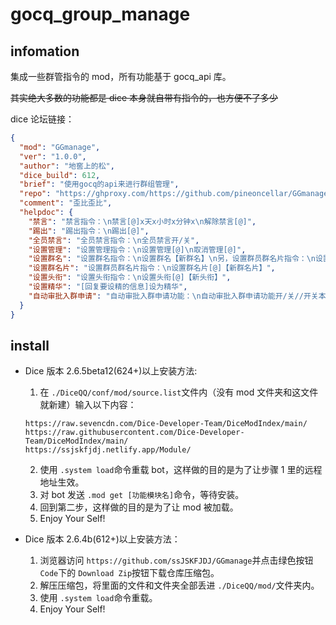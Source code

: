 # gocq_group_manage

## infomation

集成一些群管指令的 mod，所有功能基于 gocq_api 库。

~~其实绝大多数的功能都是 dice 本身就自带有指令的，也方便不了多少~~

dice 论坛链接：

```json
{
  "mod": "GGmanage",
  "ver": "1.0.0",
  "author": "地窖上的松",
  "dice_build": 612,
  "brief": "使用gocq的api来进行群组管理",
  "repo": "https://ghproxy.com/https://github.com/pineoncellar/GGmanage.git",
  "comment": "歪比歪比",
  "helpdoc": {
    "禁言": "禁言指令：\n禁言[@]x天x小时x分钟x\n解除禁言[@]",
    "踢出": "踢出指令：\n踢出[@]",
    "全员禁言": "全员禁言指令：\n全员禁言开/关",
    "设置管理": "设置管理指令：\n设置管理[@]\n取消管理[@]",
    "设置群名": "设置群名指令：\n设置群名【新群名】\n另，设置群员群名片指令：\n设置群名片[@]【新群名片】",
    "设置群名片": "设置群员群名片指令：\n设置群名片[@]【新群名片】",
    "设置头衔": "设置头衔指令：\n设置头衔[@]【新头衔】",
    "设置精华": "[回复要设精的信息]设为精华",
    "自动审批入群申请": "自动审批入群申请功能：\n自动审批入群申请功能开/关//开关本群骰娘自动审批入群申请功能\n设置入群答案【答案A】|【答案B】....//设置入群问题答案，不同答案间以|分隔，新人入群回答中若匹配到答案之一即通过\n骰娘将每10分钟搜索一次群系统消息列表并执行判断\n若新人入群回答中没有匹配到答案则会被骰娘忽略，此时活人管理可自由处理。\n骰娘在框架启动时才会读取在本群的权限，如果出现权限不足的报错请联系骰主。"
  }
}
```

## install

- Dice 版本 2.6.5beta12(624+)以上安装方法:

  1. 在 `./DiceQQ/conf/mod/source.list`文件内（没有 mod 文件夹和这文件就新建）输入以下内容：

  ```
  https://raw.sevencdn.com/Dice-Developer-Team/DiceModIndex/main/
  https://raw.githubusercontent.com/Dice-Developer-Team/DiceModIndex/main/
  https://ssjskfjdj.netlify.app/Module/
  ```

  2. 使用 `.system load`命令重载 bot，这样做的目的是为了让步骤 1 里的远程地址生效。
  3. 对 bot 发送 `.mod get [功能模块名]`命令，等待安装。
  4. 回到第二步，这样做的目的是为了让 mod 被加载。
  5. Enjoy Your Self!

- Dice 版本 2.6.4b(612+)以上安装方法：

  1. 浏览器访问 `https://github.com/ssJSKFJDJ/GGmanage`并点击绿色按钮 `Code`下的 `Download Zip`按钮下载仓库压缩包。
  2. 解压压缩包，将里面的文件和文件夹全部丢进 `./DiceQQ/mod/`文件夹内。
  3. 使用 `.system load`命令重载。
  4. Enjoy Your Self!
